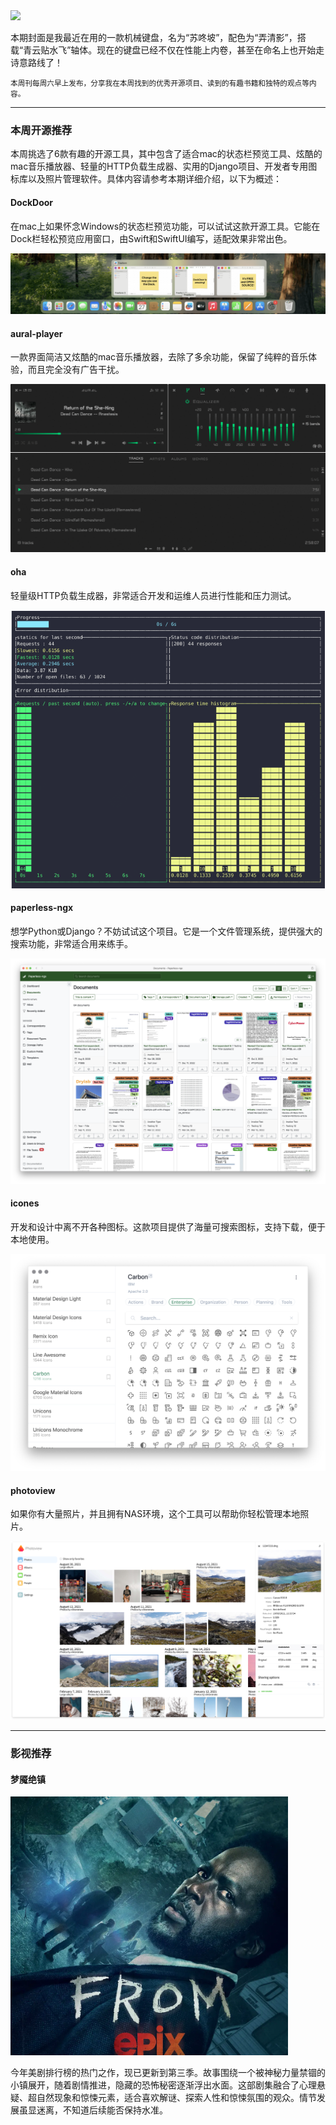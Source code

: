 <img src="/assets/04/04-01.png" width="400" />

本期封面是我最近在用的一款机械键盘，名为“苏咚坡”，配色为“弄清影”，搭载“青云贴水飞”轴体。现在的键盘已经不仅在性能上内卷，甚至在命名上也开始走诗意路线了！

<small>本周刊每周六早上发布，分享我在本周找到的优秀开源项目、读到的有趣书籍和独特的观点等内容。</small>

---

### 本周开源推荐

本周挑选了6款有趣的开源工具，其中包含了适合mac的状态栏预览工具、炫酷的mac音乐播放器、轻量的HTTP负载生成器、实用的Django项目、开发者专用图标库以及照片管理软件。具体内容请参考本期详细介绍，以下为概述：

#### DockDoor

在mac上如果怀念Windows的状态栏预览功能，可以试试这款开源工具。它能在Dock栏轻松预览应用窗口，由Swift和SwiftUI编写，适配效果非常出色。

![](../../../public/assets/04/image.png)

#### aural-player

一款界面简洁又炫酷的mac音乐播放器，去除了多余功能，保留了纯粹的音乐体验，而且完全没有广告干扰。

![](../../../public/assets/04/image-1.png)

#### oha

轻量级HTTP负载生成器，非常适合开发和运维人员进行性能和压力测试。

![](../../../public/assets/04/image-2.png)

#### paperless-ngx

想学Python或Django？不妨试试这个项目。它是一个文件管理系统，提供强大的搜索功能，非常适合用来练手。

![](../../../public/assets/04/image-3.png)

#### icones

开发和设计中离不开各种图标。这款项目提供了海量可搜索图标，支持下载，便于本地使用。

![](../../../public/assets/04/image-4.png)

#### photoview

如果你有大量照片，并且拥有NAS环境，这个工具可以帮助你轻松管理本地照片。

![](../../../public/assets/04/image-5.png)

---

### 影视推荐

#### 梦魇绝镇

![](../../../public/assets/04/image-6.png)

今年美剧排行榜的热门之作，现已更新到第三季。故事围绕一个被神秘力量禁锢的小镇展开，随着剧情推进，隐藏的恐怖秘密逐渐浮出水面。这部剧集融合了心理悬疑、超自然现象和惊悚元素，适合喜欢解谜、探索人性和惊悚氛围的观众。情节发展虽显迷离，不知道后续能否保持水准。
